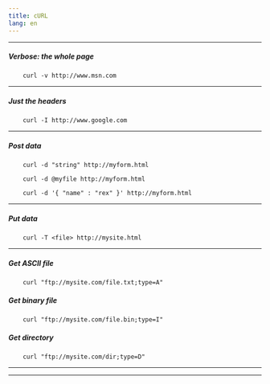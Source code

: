 ```yaml
---
title: cURL
lang: en
---
```


***

##### Verbose: the whole page
```
    curl -v http://www.msn.com 
```

***

##### Just the headers 
```
    curl -I http://www.google.com
```

***

##### Post data 
```
    curl -d "string" http://myform.html

    curl -d @myfile http://myform.html
    
    curl -d '{ "name" : "rex" }' http://myform.html
```

***

##### Put data
```
    curl -T <file> http://mysite.html
```

***
##### Get ASCII file
```
    curl "ftp://mysite.com/file.txt;type=A"  
```

##### Get binary file
```
    curl "ftp://mysite.com/file.bin;type=I"
```

##### Get directory
```
    curl "ftp://mysite.com/dir;type=D"
```

***
***




